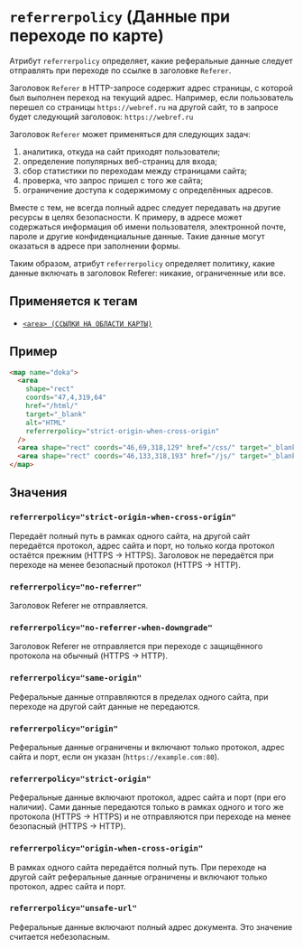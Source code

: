 # `referrerpolicy` (Данные при переходе по карте)

Атрибут `referrerpolicy` определяет, какие реферальные данные следует отправлять при переходе по ссылке в заголовке `Referer`.

Заголовок `Referer` в HTTP-запросе содержит адрес страницы, с которой был выполнен переход на текущий адрес. Например, если пользователь перешел со страницы `https://webref.ru` на другой сайт, то в запросе будет следующий заголовок: `https://webref.ru`

Заголовок `Referer` может применяться для следующих задач:

1. аналитика, откуда на сайт приходят пользователи;
2. определение популярных веб-страниц для входа;
3. сбор статистики по переходам между страницами сайта;
4. проверка, что запрос пришел с того же сайта;
5. ограничение доступа к содержимому с определённых адресов.

Вместе с тем, не всегда полный адрес следует передавать на другие ресурсы в целях безопасности. К примеру, в адресе может содержаться информация об имени пользователя, электронной почте, пароле и другие конфиденциальные данные. Такие данные могут оказаться в адресе при заполнении формы.

Таким образом, атрибут `referrerpolicy` определяет политику, какие данные включать в заголовок Referer: никакие, ограниченные или все.

## Применяется к тегам

- [`<area> (ССЫЛКИ НА ОБЛАСТИ КАРТЫ)`](<../TAGS MEDIA/area.md>)

## Пример

```html
<map name="doka">
  <area
    shape="rect"
    coords="47,4,319,64"
    href="/html/"
    target="_blank"
    alt="HTML"
    referrerpolicy="strict-origin-when-cross-origin"
  />
  <area shape="rect" coords="46,69,318,129" href="/css/" target="_blank" alt="CSS" />
  <area shape="rect" coords="46,133,318,193" href="/js/" target="_blank" alt="JS" />
</map>
```

## Значения

### `referrerpolicy="strict-origin-when-cross-origin"`

Передаёт полный путь в рамках одного сайта, на другой сайт передаётся протокол, адрес сайта и порт, но только когда протокол остаётся прежним (HTTPS → HTTPS). Заголовок не передаётся при переходе на менее безопасный протокол (HTTPS → HTTP).

### `referrerpolicy="no-referrer"`

Заголовок Referer не отправляется.

### `referrerpolicy="no-referrer-when-downgrade"`

Заголовок Referer не отправляется при переходе с защищённого протокола на обычный (HTTPS → HTTP).

### `referrerpolicy="same-origin"`

Реферальные данные отправляются в пределах одного сайта, при переходе на другой сайт данные не передаются.

### `referrerpolicy="origin"`

Реферальные данные ограничены и включают только протокол, адрес сайта и порт, если он указан (`https://example.com:80`).

### `referrerpolicy="strict-origin"`

Реферальные данные включают протокол, адрес сайта и порт (при его наличии). Сами данные передаются только в рамках одного и того же протокола (HTTPS → HTTPS) и не отправляются при переходе на менее безопасный (HTTPS → HTTP).

### `referrerpolicy="origin-when-cross-origin"`

В рамках одного сайта передаётся полный путь. При переходе на другой сайт реферальные данные ограничены и включают только протокол, адрес сайта и порт.

### `referrerpolicy="unsafe-url"`

Реферальные данные включают полный адрес документа. Это значение считается небезопасным.
